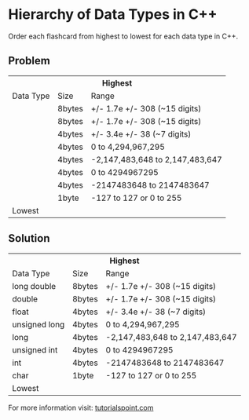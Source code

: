 # Hierarchy of Data Types in C++

Order each flashcard from highest to lowest for each data type in C++.

## Problem
<table class="tg">
  <tr>
    <th class="tg-baqh" colspan="3">Highest</th>
  </tr>
  <tr>
    <td class="tg-baqh">Data Type</td>
    <td class="tg-baqh">Size</td>
    <td class="tg-baqh">Range</td>
  </tr>
  <tr>
    <td class="tg-yw4l"></td>
    <td class="tg-yw4l">8bytes</td>
    <td class="tg-yw4l">+/- 1.7e +/- 308 (~15 digits)</td>
  </tr>
  <tr>
    <td class="tg-yw4l"></td>
    <td class="tg-yw4l">8bytes</td>
    <td class="tg-yw4l">+/- 1.7e +/- 308 (~15 digits)</td>
  </tr>
  <tr>
    <td class="tg-yw4l"></td>
    <td class="tg-yw4l">4bytes</td>
    <td class="tg-yw4l">+/- 3.4e +/- 38 (~7 digits)</td>
  </tr>
  <tr>
    <td class="tg-yw4l"></td>
    <td class="tg-yw4l">4bytes</td>
    <td class="tg-yw4l">0 to 4,294,967,295</td>
  </tr>
  <tr>
    <td class="tg-yw4l"></td>
    <td class="tg-yw4l">4bytes</td>
    <td class="tg-yw4l">-2,147,483,648 to 2,147,483,647</td>
  </tr>
  <tr>
    <td class="tg-yw4l"></td>
    <td class="tg-yw4l">4bytes</td>
    <td class="tg-yw4l">0 to 4294967295</td>
  </tr>
  <tr>
    <td class="tg-yw4l"></td>
    <td class="tg-yw4l">4bytes</td>
    <td class="tg-yw4l">-2147483648 to 2147483647</td>
  </tr>
  <tr>
    <td class="tg-yw4l"></td>
    <td class="tg-yw4l">1byte</td>
    <td class="tg-yw4l">-127 to 127 or 0 to 255</td>
  </tr>
  <tr>
    <td class="tg-baqh" colspan="3">Lowest</td>
  </tr>
</table>


## Solution
<table class="tg">
  <tr>
    <th class="tg-baqh" colspan="3">Highest</th>
  </tr>
  <tr>
    <td class="tg-baqh">Data Type</td>
    <td class="tg-baqh">Size</td>
    <td class="tg-baqh">Range</td>
  </tr>
  <tr>
    <td class="tg-yw4l">long double</td>
    <td class="tg-yw4l">8bytes</td>
    <td class="tg-yw4l">+/- 1.7e +/- 308 (~15 digits)</td>
  </tr>
  <tr>
    <td class="tg-yw4l">double</td>
    <td class="tg-yw4l">8bytes</td>
    <td class="tg-yw4l">+/- 1.7e +/- 308 (~15 digits)</td>
  </tr>
  <tr>
    <td class="tg-yw4l">float</td>
    <td class="tg-yw4l">4bytes</td>
    <td class="tg-yw4l">+/- 3.4e +/- 38 (~7 digits)</td>
  </tr>
  <tr>
    <td class="tg-yw4l">unsigned long</td>
    <td class="tg-yw4l">4bytes</td>
    <td class="tg-yw4l">0 to 4,294,967,295</td>
  </tr>
  <tr>
    <td class="tg-yw4l">long</td>
    <td class="tg-yw4l">4bytes</td>
    <td class="tg-yw4l">-2,147,483,648 to 2,147,483,647</td>
  </tr>
  <tr>
    <td class="tg-yw4l">unsigned int</td>
    <td class="tg-yw4l">4bytes</td>
    <td class="tg-yw4l">0 to 4294967295</td>
  </tr>
  <tr>
    <td class="tg-yw4l">int</td>
    <td class="tg-yw4l">4bytes</td>
    <td class="tg-yw4l">-2147483648 to 2147483647</td>
  </tr>
  <tr>
    <td class="tg-yw4l">char</td>
    <td class="tg-yw4l">1byte</td>
    <td class="tg-yw4l">-127 to 127 or 0 to 255</td>
  </tr>
  <tr>
    <td class="tg-baqh" colspan="3">Lowest</td>
  </tr>
</table>


For more information visit: [tutorialspoint.com](https://www.tutorialspoint.com/cplusplus/cpp_data_types.htm) 
